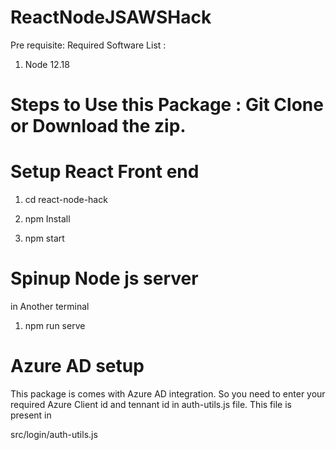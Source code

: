 # ReactNodeJSAWSHack

 Pre requisite: Required Software List :

1. Node 12.18

# Steps to Use this Package : Git Clone or Download the zip.
# Setup React Front end

1. cd react-node-hack

2. npm Install
3. npm start
# Spinup Node js server
in Another terminal

1. npm run serve

# Azure AD setup
This package is comes with Azure AD integration. So you need to enter your required Azure Client id and tennant id in auth-utils.js file. This file is present in

src/login/auth-utils.js
